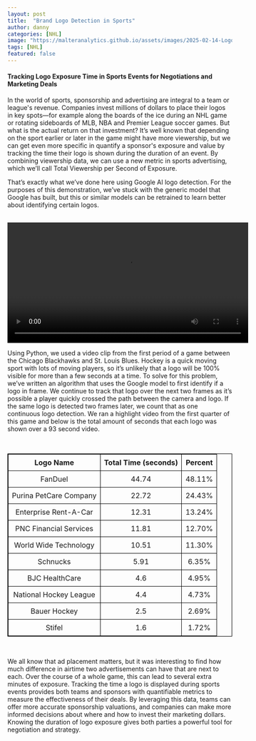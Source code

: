 ```yaml
---
layout: post
title:  "Brand Logo Detection in Sports"
author: danny
categories: [NHL]
image: "https://malteranalytics.github.io/assets/images/2025-02-14-Logo_Detection/logo-screenshot.png"
tags: [NHL]
featured: false
---
```


#### Tracking Logo Exposure Time in Sports Events for Negotiations and Marketing Deals


In the world of sports, sponsorship and advertising are integral to a team or league's revenue. Companies invest millions of dollars to place their logos in key spots—for example along the boards of the ice during an NHL game or rotating sideboards of MLB, NBA and Premier League soccer games. But what is the actual return on that investment? It’s well known that depending on the sport earlier or later in the game might have more viewership, but we can get even more specific in quantify a sponsor's exposure and value by tracking the time their logo is shown during the duration of an event. By combining viewership data, we can use a new metric in sports advertising, which we’ll call Total Viewership per Second of Exposure.

That’s exactly what we’ve done here using Google AI logo detection. For the purposes of this demonstration, we’ve stuck with the generic model that Google has built, but this or similar models can be retrained to learn better about identifying certain logos. 

<br>

<video width="540" controls>
<source src="/assets/images/2025-02-14-Logo_Detection/output_labels.mp4">
</video> 

<br>

Using Python, we used a video clip from the first period of a game between the Chicago Blackhawks and St. Louis Blues. Hockey is a quick moving sport with lots of moving players, so it’s unlikely that a logo will be 100% visible for more than a few seconds at a time. To solve for this problem, we’ve written an algorithm that uses the Google model to first identify if a logo in frame. We continue to track that logo over the next two frames as it’s possible a player quickly crossed the path between the camera and logo. If the same logo is detected two frames later, we count that as one continuous logo detection. We ran a highlight video from the first quarter of this game and below is the total amount of seconds that each logo was shown over a 93 second video. 

<br>

<table style="width:100%; border: 1px solid black; border-collapse: collapse;">
  <thead>
    <tr>
      <th style="border: 1px solid black; text-align: center; padding: 8px; font-weight: bold;">Logo Name</th>
      <th style="border: 1px solid black; text-align: center; padding: 8px; font-weight: bold;">Total Time (seconds)</th>
      <th style="border: 1px solid black; text-align: center; padding: 8px; font-weight: bold;">Percent</th>
    </tr>
  </thead>
  <tbody>
    <tr>
      <td style="border: 1px solid black; text-align: center; padding: 8px;">FanDuel</td>
      <td style="border: 1px solid black; text-align: center; padding: 8px;">44.74</td>
      <td style="border: 1px solid black; text-align: center; padding: 8px;">48.11%</td>
    </tr>
    <tr>
      <td style="border: 1px solid black; text-align: center; padding: 8px;">Purina PetCare Company</td>
      <td style="border: 1px solid black; text-align: center; padding: 8px;">22.72</td>
      <td style="border: 1px solid black; text-align: center; padding: 8px;">24.43%</td>
    </tr>
    <tr>
      <td style="border: 1px solid black; text-align: center; padding: 8px;">Enterprise Rent-A-Car</td>
      <td style="border: 1px solid black; text-align: center; padding: 8px;">12.31</td>
      <td style="border: 1px solid black; text-align: center; padding: 8px;">13.24%</td>
    </tr>
    <tr>
      <td style="border: 1px solid black; text-align: center; padding: 8px;">PNC Financial Services</td>
      <td style="border: 1px solid black; text-align: center; padding: 8px;">11.81</td>
      <td style="border: 1px solid black; text-align: center; padding: 8px;">12.70%</td>
    </tr>
    <tr>
      <td style="border: 1px solid black; text-align: center; padding: 8px;">World Wide Technology</td>
      <td style="border: 1px solid black; text-align: center; padding: 8px;">10.51</td>
      <td style="border: 1px solid black; text-align: center; padding: 8px;">11.30%</td>
    </tr>
    <tr>
      <td style="border: 1px solid black; text-align: center; padding: 8px;">Schnucks</td>
      <td style="border: 1px solid black; text-align: center; padding: 8px;">5.91</td>
      <td style="border: 1px solid black; text-align: center; padding: 8px;">6.35%</td>
    </tr>
    <tr>
      <td style="border: 1px solid black; text-align: center; padding: 8px;">BJC HealthCare</td>
      <td style="border: 1px solid black; text-align: center; padding: 8px;">4.6</td>
      <td style="border: 1px solid black; text-align: center; padding: 8px;">4.95%</td>
    </tr>
    <tr>
      <td style="border: 1px solid black; text-align: center; padding: 8px;">National Hockey League</td>
      <td style="border: 1px solid black; text-align: center; padding: 8px;">4.4</td>
      <td style="border: 1px solid black; text-align: center; padding: 8px;">4.73%</td>
    </tr>
    <tr>
      <td style="border: 1px solid black; text-align: center; padding: 8px;">Bauer Hockey</td>
      <td style="border: 1px solid black; text-align: center; padding: 8px;">2.5</td>
      <td style="border: 1px solid black; text-align: center; padding: 8px;">2.69%</td>
    </tr>
    <tr>
      <td style="border: 1px solid black; text-align: center; padding: 8px;">Stifel</td>
      <td style="border: 1px solid black; text-align: center; padding: 8px;">1.6</td>
      <td style="border: 1px solid black; text-align: center; padding: 8px;">1.72%</td>
    </tr>
  </tbody>
</table>


<br>

We all know that ad placement matters, but it was interesting to find how much difference in airtime two advertisements can have that are next to each. Over the course of a whole game, this can lead to several extra minutes of exposure. Tracking the time a logo is displayed during sports events provides both teams and sponsors with quantifiable metrics to measure the effectiveness of their deals. By leveraging this data, teams can offer more accurate sponsorship valuations, and companies can make more informed decisions about where and how to invest their marketing dollars. Knowing the duration of logo exposure gives both parties a powerful tool for negotiation and strategy.